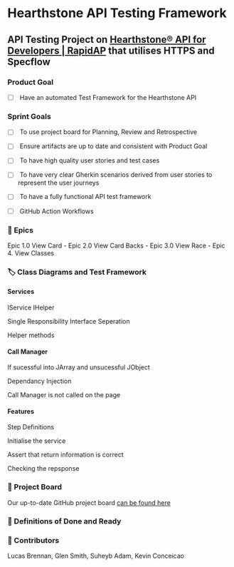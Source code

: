 # Hearthstone API Testing Framework

## API Testing Project on [Hearthstone® API for Developers | RapidAP]((https://rapidapi.com/omgvamp/api/hearthstone)) that utilises HTTPS and Specflow

### Product Goal

* [ ]  Have an automated Test Framework for the Hearthstone API  

### Sprint Goals
* [ ]  To use project board for Planning, Review and Retrospective
* [ ]  Ensure artifacts are up to date and consistent with Product Goal
* [ ]  To have high quality user stories and test cases
* [ ]  To have very clear Gherkin scenarios derived from user stories to represent the user journeys
* [ ]  To have a fully functional API test framework
* [ ]  GitHub Action Workflows


### 🎉️ Epics

Epic 1.0 View Card - Epic 2.0 View Card Backs - Epic 3.0 View Race - Epic 4. View Classes

### 🏷 Class Diagrams and Test Framework

#### Services

IService
IHelper

Single Responsibility
Interface Seperation

Helper methods

#### Call Manager

If sucessful into JArray and unsucessful JObject

Dependancy Injection

Call Manager is not called on the page


#### Features

Step Definitions

Initialise the service

Assert that return information is correct

Checking the repsponse



### 📝 Project Board

Our up-to-date GitHub project board [can be found here](https://github.com/users/gleniw/projects/1)

### 💭 Definitions of Done and Ready



### 🤺 Contributors

Lucas Brennan,  Glen Smith, Suheyb Adam, Kevin Conceicao
